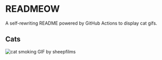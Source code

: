 # READMEOW

A self-rewriting README powered by GitHub Actions to display cat gifs.

## Cats

![cat smoking GIF by sheepfilms](https://media4.giphy.com/media/l0ExdMHUDKteztyfe/200.gif?cid=9acd02dadg2rz9q9n576pbv10n6iflro5mddih2yj5z6amec&ep=v1_gifs_search&rid=200.gif&ct=g)
